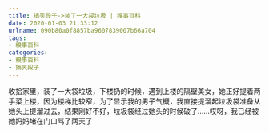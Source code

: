 ```yaml
---
title: 搞笑段子->装了一大袋垃圾 | 糗事百科
date: 2020-01-03 21:33:12
urlname: 090b80a0f8857ba9607839007b66a704
tags: 
- 糗事百科
categories:
- 糗事百科
- 搞笑段子
---
```

收拾家里，装了一大袋垃圾，下楼扔的时候，遇到上楼的隔壁美女，她正好提着两手菜上楼，因为楼梯比较窄，为了显示我的男子气概，我直接提溜起垃圾袋准备从她头上提溜过去，结果刚好不好，垃圾袋经过她头的时候破了……哎呀，我已经被她妈妈堵在门口骂了两天了


